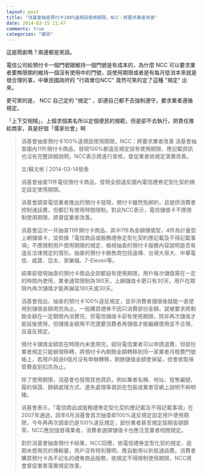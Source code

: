 ```yaml
---
layout: post
title: "消基會抽查預付卡100%違規設使用期限，NCC：將要求業者改善"
date: 2014-03-15 11:47
comments: true
categories: "雜談"
---
```


這是鬧劇嗎？兩邊都是笑話。

電信公司給預付卡一個門號跟維持一個門號是有成本的，為什麼 NCC 可以要求業者要無限期的維持一個沒有使用中的門號，設使用期限或者是有每月低消本來就是很合理的事，中華民國政府的 "行政單位NCC" 竟然可笑的定了這種 "規定" 出來。

更可笑的是， NCC 自己定的 "規定" ，卻連自己都不去強制遵守，要求業者遵循規定。

「上下交相賊」，上個求個美名所以定個便民的規範，但是卻不去執行，把責任推給商家，真是好個「儒家社會」啊

> 消基會抽查預付卡100%違規設使用期限，NCC：將要求業者改善
> 消基會抽查國內11件預付卡商品，發現100%都違反規定設有使用期限，應記載資訊也沒有完整詳細說明，NCC表示將進行查核，督促業者依規定落實改善。
>
> 文/蘇文彬 | 2014-03-14發表
>
> 消基會抽查11件電信預付卡商品，發現全部違反國內電信禮券定型化契約規定設定使用期限。
>
> 消基會調查電信業者推出的預付卡發現，預付卡雖然免綁約，且提供消費者控制通話費，但都訂有使用時間限制。對此NCC表示，電信儲值卡不應限制使用期限，將督促業者改善。
>
> 消基會這次一共抽查11件預付卡商品，其中7件為金額儲值型，4件為計量型上網儲值卡，並依據「電信商品或服務禮券定型化契約應記載及不得記載事項」不應限制用戶使用期限的規定，檢視抽查的預付卡服務內容說明是否有違反法律規定的情形。抽查的預付卡銷售商包括遠傳、台灣大哥大、中華電信、威寶、亞太、家樂福、7-Eleven等。
> 
> 結果卻發現抽查的預付卡商品全部都設有使用期限，用戶每次儲值需在一定的時間內使用，業者通常限制為180天，上網儲值卡更只有30天，用戶在期限內再次儲值才能再展延180天或30天。
>
> 消基會指出，抽查的預付卡100%違反規定，並非消費者儲值後就能一直使用到儲值金額用完為止。一般購買禮券不因只消費部份金額，就被要求將剩餘金額在一定期限內消費完，但電信儲值卡卻有使用期限，除非再次儲值才能延後使用，但儲值金額用不完還要消費者再儲值才能繼續使用並不合理，且違反規定。
>
> 預付卡儲值金額若在時限內未使用完，部份電信業者可以申請退費，但部份業者規定只能辦理移轉，將預付卡內剩餘金額轉移到同一家業者月租費門號帳上，若用戶超過6個月沒有申辦轉移，剩餘儲值金額會保留，但會收取保管費直到扣完為止。
>
> 除了使用期限，消基會也發現其他資訊，例如業者名稱、地址、發售編號、履約保證、餘額處理方式、遣失處理等資訊在包裝或業者官網上說明不夠明確。
>
> 消基會表示，「電信商品或服務禮券定型化契約應記載及不得記載事項」在2007年通過，該年6月消基會首次抽查即100%違反規定設定用戶使用期限，今年再再次調查仍是100%違反規定，部份業者甚至規定屆期金額歸零，NCC應加強督導業者，消費者選擇儲值卡也應注意業者相關規定。
> 
> 對於消基會抽查預付卡結果，NCC回應，依電信禮券定型化契約規定，逾期未使用完的傳輸量，用戶沒有特別聲明，應自動用以折抵通話費。消費者購買預付卡為不記名的禮券商品服務，依規定不得限制使用期限，NCC將會督促業者落實規定改善。



